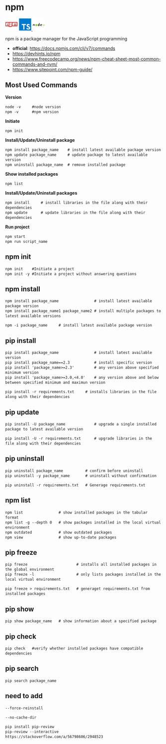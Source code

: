 
# npm
<p align="left">
    <a href="https://www.python.org" target="_blank"><img src="https://raw.githubusercontent.com/devicons/devicon/master/icons/npm/npm-original-wordmark.svg" alt="python" width="40" height="40" /></a>
    <a href="https://www.typescriptlang.org/" target="_blank"> <img src="https://raw.githubusercontent.com/devicons/devicon/master/icons/typescript/typescript-original.svg" alt="typescript" width="40" height="40" /> </a>
    <a href="https://nodejs.org" target="_blank"> <img src="https://raw.githubusercontent.com/devicons/devicon/master/icons/nodejs/nodejs-original-wordmark.svg" alt="nodejs" width="40" height="40" /> </a>
</p>

npm is a package manager for the JavaScript programming
 -  **official**: https://docs.npmjs.com/cli/v7/commands
 - https://devhints.io/npm
 - https://www.freecodecamp.org/news/npm-cheat-sheet-most-common-commands-and-nvm/
 - https://www.sitepoint.com/npm-guide/

 
## Most Used Commands
**Version**
```
node -v		#node version
npm -v		#npm version
```
**Initiate**
```
npm init
```
**Install/Update/Uninstall package**
```
npm install package_name	# install latest available package version
npm update package_name		# update package to latest available version
npm uninstall package_name	# remove installed package
```
**Show installed packages**
```
npm list
```
**Install/Update/Uninstall packages**
```
npm install		# install libraries in the file along with their dependencies
npm update		# update libraries in the file along with their dependencies
```   
**Run project**
```
npm start
npm run script_name
```
## npm init
```
npm init	#Initiate a project
npm init -y	#Initiate a project without answering questions
```
## npm install
```
npm install package_name				# install latest available package version
npm install package_name1 package_name2	# install multiple packages to latest available versions		
```
```
npm -i package_name		# install latest available package version
```
## pip install
```
pip install package_name				# install latest available version
pip install package_name==2.3			# install specific version
pip install 'package_name>=2.3'			# any version above specified minimum version
pip install 'package_name>=3.0,<4.0' 	# any version above and below between specified minimum and maximun version
```
```
pip install -r requirements.txt		# installs libraries in the file along with their dependencies
```
## pip update
```
pip install -U package_name				# upgrade a single installed package to latest available version
```
```
pip install -U -r requirements.txt		# upgrade libraries in the file along with their dependencies
```

## pip uninstall
```
pip uninstall package_name 			# confirm before uninstall
pip uninstall -y package_name		# uninstall without confirmation
```
```
pip uninstall -r requirements.txt 	# Generage requirements.txt
```

## npm list
```
npm list    			# show installed packages in the tabular format
npm list -g --depth 0	# show packages installed in the local virtual environment
npm outdated			# show outdated packages
npm view				# show up-to-date packages
```
## pip freeze
```
pip freeze						# installs all installed packages in the global environment
pip freeze -l					# only lists packages installed in the local virtual environment 
```
```
pip freeze > requirements.txt	# generaget requirements.txt from installed packages
```
## pip show
```
pip show package_name	# show information about a specified package
```
## pip check
```
pip check	#verify whether installed packages have compatible dependencies
```
## pip search
```
pip search package_name
```
## need to add
```
--force-reinstall
```
```
--no-cache-dir
```
```
pip install pip-review
pip-review --interactive
https://stackoverflow.com/a/56798606/2948523
```
